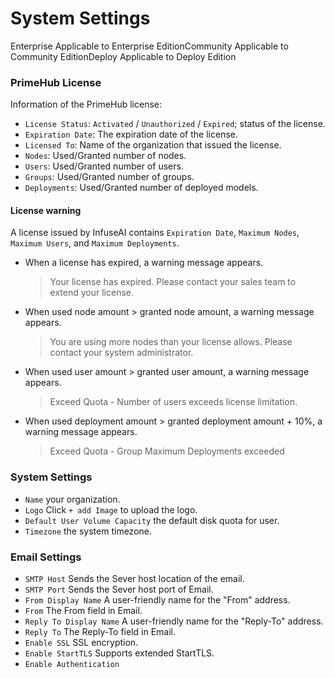 # System Settings

Enterprise Applicable to Enterprise EditionCommunity Applicable to Community EditionDeploy Applicable to Deploy Edition

### PrimeHub License

Information of the PrimeHub license:

* `License Status`: `Activated` / `Unauthorized` / `Expired`; status of the license.
* `Expiration Date`: The expiration date of the license.
* `Licensed To`: Name of the organization that issued the license.
* `Nodes`: Used/Granted number of nodes.
* `Users`: Used/Granted number of users.
* `Groups`: Used/Granted number of groups.
* `Deployments`: Used/Granted number of deployed models.

#### License warning

A license issued by InfuseAI contains `Expiration Date`, `Maximum Nodes`, `Maximum Users`, and `Maximum Deployments`.

*   When a license has expired, a warning message appears.

    > Your license has expired. Please contact your sales team to extend your license.
*   When used node amount > granted node amount, a warning message appears.

    > You are using more nodes than your license allows. Please contact your system administrator.
*   When used user amount > granted user amount, a warning message appears.

    > Exceed Quota - Number of users exceeds license limitation.
*   When used deployment amount > granted deployment amount + 10%, a warning message appears.

    > Exceed Quota - Group Maximum Deployments exceeded

### System Settings

* `Name` your organization.
* `Logo` Click `+ add Image` to upload the logo.
* `Default User Volume Capacity` the default disk quota for user.
* `Timezone` the system timezone.

### Email Settings

* `SMTP Host` Sends the Sever host location of the email.
* `SMTP Port` Sends the Sever host port of Email.
* `From Display Name` A user-friendly name for the "From" address.
* `From` The From field in Email.
* `Reply To Display Name` A user-friendly name for the "Reply-To" address.
* `Reply To` The Reply-To field in Email.
* `Enable SSL` SSL encryption.
* `Enable StartTLS` Supports extended StartTLS.
* `Enable Authentication`
